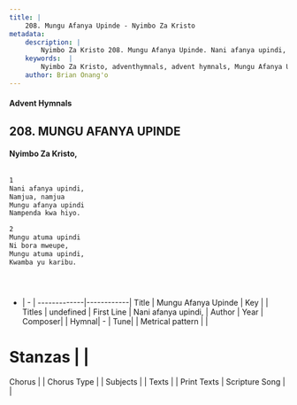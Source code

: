 ```yaml
---
title: |
    208. Mungu Afanya Upinde - Nyimbo Za Kristo
metadata:
    description: |
        Nyimbo Za Kristo 208. Mungu Afanya Upinde. Nani afanya upindi,  Namjua, namjua  Mungu afanya upindi  Nampenda kwa hiyo.   
    keywords:  |
        Nyimbo Za Kristo, adventhymnals, advent hymnals, Mungu Afanya Upinde, Nani afanya upindi, . 
    author: Brian Onang'o
---
```


#### Advent Hymnals
## 208. MUNGU AFANYA UPINDE
####  Nyimbo Za Kristo,

```txt

1
Nani afanya upindi, 
Namjua, namjua 
Mungu afanya upindi 
Nampenda kwa hiyo. 

2
Mungu atuma upindi 
Ni bora mweupe, 
Mungu atuma upindi, 
Kwamba yu karibu.





```

- |   -  |
-------------|------------|
Title | Mungu Afanya Upinde |
Key |  |
Titles | undefined |
First Line | Nani afanya upindi,  |
Author | 
Year | 
Composer| |
Hymnal|  - |
Tune|  |
Metrical pattern | |
# Stanzas |  |
Chorus |  |
Chorus Type |  |
Subjects | |
Texts |  |
Print Texts | 
Scripture Song |  |
    

